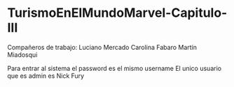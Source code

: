 # TurismoEnElMundoMarvel-Capitulo-III

Compañeros de trabajo:
Luciano Mercado
Carolina Fabaro
Martín Miadosqui

Para entrar al sistema el password es el mismo username
El unico usuario que es admin es Nick Fury


